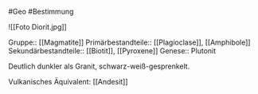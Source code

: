 #Geo #Bestimmung 

![[Foto Diorit.jpg]]

Gruppe:: [[Magmatite]]
Primärbestandteile:: [[Plagioclase]], [[Amphibole]]
Sekundärbestandteile:: [[Biotit]], [[Pyroxene]]
Genese:: Plutonit

Deutlich dunkler als Granit, schwarz-weiß-gesprenkelt.

Vulkanisches Äquivalent: [[Andesit]]



